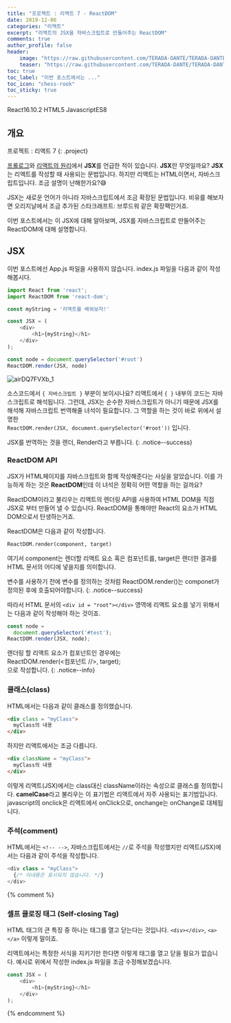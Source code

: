 ```yaml
---
title: "프로젝트 : 리액트 7 - ReactDOM"
date: 2019-12-06
categories: "리액트"
excerpt: "리액트의 JSX을 자바스크립트로 만들어주는 ReactDOM"
comments: true
author_profile: false
header:
    image: "https://raw.githubusercontent.com/TERADA-DANTE/TERADA-DANTE.github.io/master/_images/teaser/React_image.png"
    teaser: "https://raw.githubusercontent.com/TERADA-DANTE/TERADA-DANTE.github.io/master/_images/teaser/React_teaser.png"
toc: true 
toc_label: "이번 포스트에서는 ..." 
toc_icon: "chess-rook"
toc_sticky: true
---
```


<!-- Post ID : airDQ7FVXb -->

<!--Language Button HTML -->
<span><a class="React"><i class="fab fa-react"></i> React</a><a class="ReactVer">16.10.2</a></span>  <span><a class="HTML"><i class="fab fa-html5"></i> HTML</a><a class="HTMLVer">5</a></span>  <span><a class="Javascript"><i class="fab fa-js-square"></i> Javascript</a><a class="Javascriptver">ES8</a></span> 
<!--Language Button HTML -->

<!-- Main content-->

## 개요

프로젝트 : 리액트 7
{: .project}


<style>
    .project{
        text-align: center;
        font-family: 'Black Han Sans', sans-serif;
        font-size: 40px !important;
        margin-bottom: -2px !important;
    }
</style>

[프롤로그](https://terada-dante.github.io/%EB%A6%AC%EC%95%A1%ED%8A%B8/React1/)와 [리액트의 원리](https://terada-dante.github.io/%EB%A6%AC%EC%95%A1%ED%8A%B8/React5/)에서 **JSX**를  언급한 적이 있습니다. **JSX**란 무엇일까요? **JSX**는 리액트를 작성할 때 사용되는 문법입니다. 하지만 리액트는 HTML이면서, 자바스크립트입니다. 조금 설명이 난해한가요?😅

JSX는 새로운 언어가 아니라 자바스크립트에서 조금 확장된 문법입니다. 비유를 해보자면 오리지날에서 조금 추가된 스타크래프트: 브루드워 같은 확장팩인거죠. 

이번 포스트에서는 이 JSX에 대해 알아보며, JSX를 자바스크립트로 만들어주는 ReactDOM에 대해 설명합니다. 

## JSX 
이번 포스트에선 App.js 파일을 사용하지 않습니다. index.js 파일을 다음과 같이 작성해봅시다.

~~~javascript
import React from 'react';
import ReactDOM from 'react-dom';

const myString = '리액트를 배워보자!'

const JSX = (
    <div>
        <h1>{myString}</h1>
    </div>
);

const node = document.querySelector('#root')
ReactDOM.render(JSX, node)
~~~

![airDQ7FVXb_1](/assets/images/post/React/airDQ7FVXb_1.png)



소스코드에서 `{ 자바스크립트 }` 부분이 보이시나요? 리액트에서 `{ }` 내부의 코드는 자바스크립트로 해석됩니다. 그런데, JSX는 순수한 자바스크립트가 아니기 때문에 JSX를 해석해 자바스크립트 번역해줄 녀석이 필요합니다. 그 역할을 하는 것이 바로 위에서 설명한<br> `ReactDOM.render(JSX, document.querySelector('#root'))` 입니다. 

JSX를 번역하는 것을 렌더, Render라고 부릅니다.
{: .notice--success}

### ReactDOM API
JSX가 HTML페이지를 자바스크립트와 함께 작성해준다는 사실을 알았습니다. 이를 가능하게 하는 것은 **ReactDOM**인데 이 녀석은 정확히 어떤 역할을 하는 걸까요?

ReactDOM이라고 불리우는 리액트의 렌더링 API를 사용하여 HTML DOM을 직접 JSX로 부터 만들어 낼 수 있습니다. ReactDOM을 통해야만 React의 요소가 HTML DOM으로서 탄생하는거죠.

ReactDOM은 다음과 같이 작성합니다.
~~~html
ReactDOM.render(component, target)
~~~
여기서 component는 렌더할 리액트 요소 혹은 컴포넌트를, target은 렌더한 결과를 HTML 문서의 어디에 넣을지를 의미합니다.

변수를 사용하기 전에 변수를 정의하는 것처럼 ReactDOM.render()는 componet가 정의된 후에 호출되어야합니다.
{: .notice--success}

따라서 HTML 문서의 `<div id = "root"></div>` 영역에 리액트 요소를 넣기 위해서는 다음과 같이 작성해야 하는 것이죠.
~~~javascript
const node = 
  document.querySelector('#test');
ReactDOM.render(JSX, node);
~~~

렌더링 할 리액트 요소가 컴포넌트인 경우에는<br>
ReactDOM.render(<컴포넌트 //>, target);<br>
으로 작성합니다.
{: .notice--info}

### 클래스(class) 
HTML에서는 다음과 같이 클래스를 정의했습니다.
~~~html
<div class = "myClass">
  myClass의 내용
</div>
~~~
하지만 리액트에서는 조금 다릅니다.
~~~html
<div className = "myClass">
  myClass의 내용
</div>
~~~

이렇게 리액트(JSX)에서는 class대신 className이라는 속성으로 클래스를 정의합니다. **camelCase**라고 불리우는 이 표기법은 리액트에서 자주 사용되는 표기법입니다. javascript의 onclick은 리액트에서 onClick으로, onchange는 onChange로 대체됩니다.

### 주석(comment)
HTML에서는 `<!-- -->`, 자바스크립트에서는 `//`로 주석을 작성했지만 리액트(JSX)에서는 다음과 같이 주석을 작성합니다.
~~~javascript
<div class = "myClass">
  {/* 이내용은 표시되지 않습니다. */}
</div>
~~~

{% comment %}
### 셀프 클로징 태그 (Self-closing Tag)
HTML 태그의 큰 특징 중 하나는 태그를 열고 닫는다는 것입니다. `<div></div>`, `<a></a>` 이렇게 말이죠.

리액트에서는 특정한 서식을 지키기만 한다면 이렇게 태그를 열고 닫을 필요가 없습니다. 예시로 위에서 작성한 index.js 파일을 조금 수정해보겠습니다.

~~~javascript
const JSX = (
    <div>
        <h1>{myString}</h1>
    </div>
);
~~~
{% endcomment %}



<!-- Main content-->

<!--Footnote -->
<!--Footnote -->

<link href="https://fonts.googleapis.com/css?family=Black+Han+Sans&display=swap" rel="stylesheet">